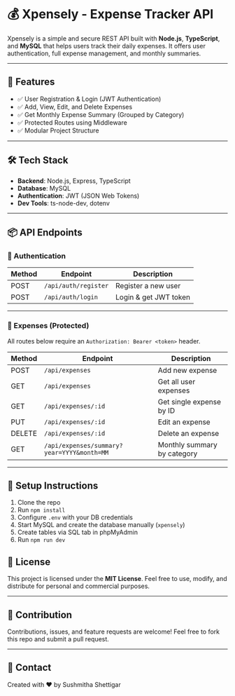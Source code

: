 # 💰 Xpensely - Expense Tracker API

Xpensely is a simple and secure REST API built with **Node.js**, **TypeScript**, and **MySQL** that helps users track their daily expenses. It offers user authentication, full expense management, and monthly summaries.

---

## 🚀 Features

- ✅ User Registration & Login (JWT Authentication)
- ✅ Add, View, Edit, and Delete Expenses
- ✅ Get Monthly Expense Summary (Grouped by Category)
- ✅ Protected Routes using Middleware
- ✅ Modular Project Structure

---

## 🛠️ Tech Stack

- **Backend**: Node.js, Express, TypeScript
- **Database**: MySQL
- **Authentication**: JWT (JSON Web Tokens)
- **Dev Tools**: ts-node-dev, dotenv

---

## 📦 API Endpoints

### 🔐 Authentication

| Method | Endpoint             | Description           |
| ------ | -------------------- | --------------------- |
| POST   | `/api/auth/register` | Register a new user   |
| POST   | `/api/auth/login`    | Login & get JWT token |

---

### 💸 Expenses (Protected)

All routes below require an `Authorization: Bearer <token>` header.

| Method | Endpoint                                   | Description                 |
| ------ | ------------------------------------------ | --------------------------- |
| POST   | `/api/expenses`                            | Add new expense             |
| GET    | `/api/expenses`                            | Get all user expenses       |
| GET    | `/api/expenses/:id`                        | Get single expense by ID    |
| PUT    | `/api/expenses/:id`                        | Edit an expense             |
| DELETE | `/api/expenses/:id`                        | Delete an expense           |
| GET    | `/api/expenses/summary?year=YYYY&month=MM` | Monthly summary by category |

---

## 📂 Setup Instructions

1. Clone the repo
2. Run `npm install`
3. Configure `.env` with your DB credentials
4. Start MySQL and create the database manually (`xpensely`)
5. Create tables via SQL tab in phpMyAdmin
6. Run `npm run dev`


## 📝 License

This project is licensed under the **MIT License**.
Feel free to use, modify, and distribute for personal and commercial purposes.

---

## 🙌 Contribution

Contributions, issues, and feature requests are welcome!
Feel free to fork this repo and submit a pull request.

---

## 💬 Contact

Created with ❤️ by Sushmitha Shettigar
